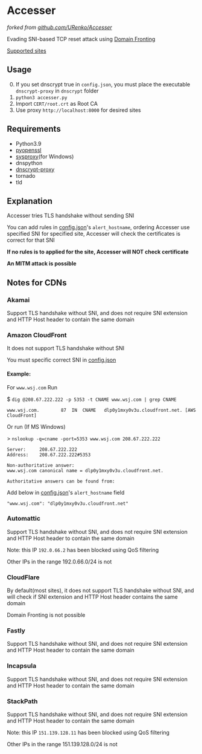 # Accesser

*forked from [github.com/URenko/Accesser](https://github.com/URenko/Accesser)*

Evading SNI-based TCP reset attack using [Domain Fronting](https://en.wikipedia.org/wiki/Domain_fronting)

[Supported sites](https://notyet.yogas.ml/ac.yaml)

## Usage
0. If you set dnscrypt true in `config.json`, you must place the executable `dnscrypt-proxy` in `dnscrypt` folder
1. `python3 accesser.py` 
2. Import `CERT/root.crt` as Root CA
3. Use proxy `http://localhost:8000` for desired sites


## Requirements
- Python3.9
- [pyopenssl](https://pyopenssl.org/)
- [sysproxy](https://github.com/Noisyfox/sysproxy)(for Windows)
- dnspython
- [dnscrypt-proxy](https://github.com/jedisct1/dnscrypt-proxy)
- tornado
- tld



## Explanation

Accesser tries TLS handshake without sending SNI

You can add rules in [config.json](config.json.default)'s `alert_hostname`, ordering Accesser use specified SNI for specified site, Accesser will check the certificates is correct for that SNI

**If no rules is to applied for the site, Accesser will NOT check certificate**

**An MITM attack is possible**

## Notes for CDNs

### Akamai

Support TLS handshake without SNI, and does not require SNI extension and HTTP Host header to contain the same domain

### Amazon CloudFront


It does not support TLS handshake without SNI

You must specific correct SNI in [config.json](config.json.default)

#### Example:

For `www.wsj.com` 
Run

$ `dig @208.67.222.222 -p 5353 -t CNAME www.wsj.com | grep CNAME`

```
www.wsj.com.		87	IN	CNAME	dlp0y1mxy0v3u.cloudfront.net. [AWS CloudFront]
```

Or run (If MS Windows)

\> `nslookup -q=cname -port=5353 www.wsj.com 208.67.222.222`

```
Server:		208.67.222.222
Address:	208.67.222.222#5353

Non-authoritative answer:
www.wsj.com	canonical name = dlp0y1mxy0v3u.cloudfront.net.

Authoritative answers can be found from:
```

Add below in [config.json](cnfig.json.default)'s `alert_hostname` field

```
"www.wsj.com": "dlp0y1mxy0v3u.cloudfront.net"
```

### Automattic

Support TLS handshake without SNI, and does not require SNI extension and HTTP Host header to contain the same domain

Note: this IP `192.0.66.2` has been blocked using QoS filtering

Other IPs in the range 192.0.66.0/24 is not

### CloudFlare

By default(most sites), it does not support TLS handshake without SNI, and will check if SNI extension and HTTP Host header contains the same domain

Domain Fronting is not possible

### Fastly

Support TLS handshake without SNI, and does not require SNI extension and HTTP Host header to contain the same domain

### Incapsula

Support TLS handshake without SNI, and does not require SNI extension and HTTP Host header to contain the same domain

### StackPath

Support TLS handshake without SNI, and does not require SNI extension and HTTP Host header to contain the same domain

Note: this IP `151.139.128.11` has been blocked using QoS filtering

Other IPs in the range 151.139.128.0/24 is not
